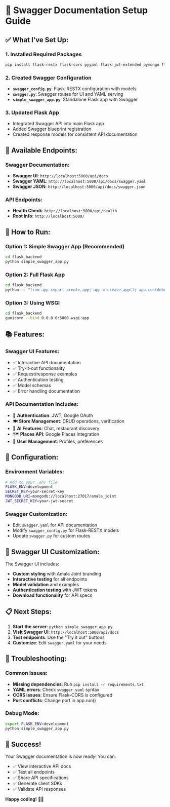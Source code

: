 # 🚀 Swagger Documentation Setup Guide

## ✅ **What I've Set Up:**

### 1. **Installed Required Packages**
```bash
pip install flask-restx flask-cors pyyaml flask-jwt-extended pymongo flask-mail python-dotenv bcrypt requests cloudinary
```

### 2. **Created Swagger Configuration**
- **`swagger_config.py`**: Flask-RESTX configuration with models
- **`swagger.py`**: Swagger routes for UI and YAML serving
- **`simple_swagger_app.py`**: Standalone Flask app with Swagger

### 3. **Updated Flask App**
- Integrated Swagger API into main Flask app
- Added Swagger blueprint registration
- Created response models for consistent API documentation

## 🎯 **Available Endpoints:**

### **Swagger Documentation:**
- **Swagger UI**: `http://localhost:5000/api/docs`
- **Swagger YAML**: `http://localhost:5000/api/docs/swagger.yaml`
- **Swagger JSON**: `http://localhost:5000/api/docs/swagger.json`

### **API Endpoints:**
- **Health Check**: `http://localhost:5000/api/health`
- **Root Info**: `http://localhost:5000/`

## 🚀 **How to Run:**

### **Option 1: Simple Swagger App (Recommended)**
```bash
cd flask_backend
python simple_swagger_app.py
```

### **Option 2: Full Flask App**
```bash
cd flask_backend
python -c "from app import create_app; app = create_app(); app.run(debug=True, port=5000)"
```

### **Option 3: Using WSGI**
```bash
cd flask_backend
gunicorn --bind 0.0.0.0:5000 wsgi:app
```

## 📚 **Features:**

### **Swagger UI Features:**
- ✅ Interactive API documentation
- ✅ Try-it-out functionality
- ✅ Request/response examples
- ✅ Authentication testing
- ✅ Model schemas
- ✅ Error handling documentation

### **API Documentation Includes:**
- 🔐 **Authentication**: JWT, Google OAuth
- 🍽️ **Store Management**: CRUD operations, verification
- 🤖 **AI Features**: Chat, restaurant discovery
- 🗺️ **Places API**: Google Places integration
- 👤 **User Management**: Profiles, preferences

## 🔧 **Configuration:**

### **Environment Variables:**
```bash
# Add to your .env file
FLASK_ENV=development
SECRET_KEY=your-secret-key
MONGODB_URI=mongodb://localhost:27017/amala_joint
JWT_SECRET_KEY=your-jwt-secret
```

### **Swagger Customization:**
- Edit `swagger.yaml` for API documentation
- Modify `swagger_config.py` for Flask-RESTX models
- Update `swagger.py` for custom routes

## 🎨 **Swagger UI Customization:**

The Swagger UI includes:
- **Custom styling** with Amala Joint branding
- **Interactive testing** for all endpoints
- **Model validation** and examples
- **Authentication testing** with JWT tokens
- **Download functionality** for API specs

## 📋 **Next Steps:**

1. **Start the server**: `python simple_swagger_app.py`
2. **Visit Swagger UI**: `http://localhost:5000/api/docs`
3. **Test endpoints**: Use the "Try it out" buttons
4. **Customize**: Edit `swagger.yaml` for your needs

## 🐛 **Troubleshooting:**

### **Common Issues:**
- **Missing dependencies**: Run `pip install -r requirements.txt`
- **YAML errors**: Check `swagger.yaml` syntax
- **CORS issues**: Ensure Flask-CORS is configured
- **Port conflicts**: Change port in app.run()

### **Debug Mode:**
```bash
export FLASK_ENV=development
python simple_swagger_app.py
```

## 🎉 **Success!**

Your Swagger documentation is now ready! You can:
- ✅ View interactive API docs
- ✅ Test all endpoints
- ✅ Share API specifications
- ✅ Generate client SDKs
- ✅ Validate API responses

**Happy coding!** 🚀✨
